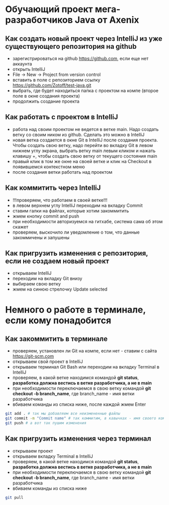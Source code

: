 # Обучающий проект мега-разработчиков Java от Axenix

## Как создать новый проект через IntelliJ из уже существующего репозитория на github
- зарегистрироваться на github https://github.com, если еще нет аккаунта
- открыть IntelliJ
- File -> New -> Project from version control
- вставить в поле с репозиторием ссылку https://github.com/Zotoff/test-java.git
- выбрать, где будет находиться папка с проектом на компе (второе поле в окне создания проекта)
- продолжить создание проекта

## Как работать с проектом в IntelliJ
- работа над своим проектом не ведется в ветке main. Надо создать ветку со своим ником из github. Сделать это можно в IntelliJ
- новая ветка создается в окне Git в IntelliJ после создания проекта. Чтобы создать свою ветку, надо перейти во вкладку Git в левом нижнем углу экрана, выбрать ветку main левым кликом и нажать клавишу +, чтобы создать свою ветку от текущего состояния main
- правый клик в том же окне на своей ветке и клик на Checkout в появившемся контекстном меню
- после создания ветки работать над проектом

## Как коммитить через IntelliJ
- !!!проверяем, что работаем в своей ветке!!!
- в левом верхнем углу IntelliJ переходим на вкладку Commit
- ставим галки на файлах, которые хотим закоммитить
- жмем кнопку commit and push
- при необходимости авторизуемся на гитхабе, система сама об этом скажет
- проверяем, выскочило ли уведомление о том, что данные закоммичены и запушены

## Как пригрузить изменения с репозитория, если не создаем новый проект
- открываем IntelliJ
- переходим на вкладку Git внизу
- выбираем свою ветку
- жмем на синюю стрелочку Update selected

# Немного о работе в терминале, если кому понадобится

## Как закоммитить в терминале
- проверяем, установлен ли Git на компе, если нет - ставим с сайта https://git-scm.com
- открываем свой проект в IntelliJ
- открываем терминал Git Bash или переходим на вкладку Terminal в IntelliJ
- проверяем, в какой ветке находимся командой **git status**, **разработка должна вестись в ветке разработчика, а не в main**
- при необходимости переключаемся в свою ветку командой **git checkout -b branch_name**, где branch_name - имя ветки разработчика
- вбиваем команды из списка ниже, после каждой жмем Enter
```bash
git add . # так мы добавляем все неизмененные файлы
git commit -m "Commit name" # так коммитим, в кавычках - имя своего коммита
git push # а вот так пушим изменения
```

## Как пригрузить изменения через терминал
- открываем проект
- открываем вкладку Terminal в IntelliJ
- проверяем, в какой ветке находимся командой **git status**, **разработка должна вестись в ветке разработчика, а не в main**
- при необходимости переключаемся в свою ветку командой **git checkout -b branch_name**, где branch_name - имя ветки разработчика
- вбиваем команды из списка ниже
```bash
git pull
```